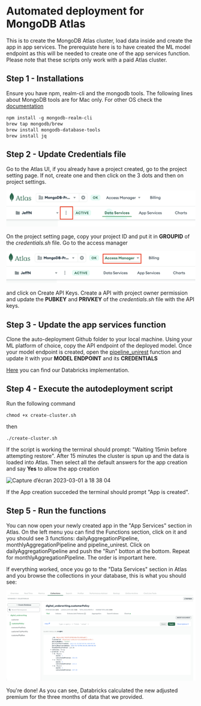 # Automated deployment for MongoDB Atlas

This is to create the MongoDB Atlas cluster, load data inside and create the app in app services.
The prerequiste here is to have created the ML model endpoint as this will be needed to create one of the app services function.
Please note that these scripts only work with a paid Atlas cluster.

## Step 1 - Installations

Ensure you have npm, realm-cli and the mongodb tools.
The following lines about MongoDB tools are for Mac only. For other OS check the [documentation](https://www.mongodb.com/docs/database-tools/installation/installation/) 

```
npm install -g mongodb-realm-cli
brew tap mongodb/brew
brew install mongodb-database-tools
brew install jq
```

## Step 2 - Update Credentials file

Go to the Atlas UI, if you already have a project created, go to the project setting page. If not, create one and then click on the 3 dots and then on project settings.

![image](images/prj.png)

On the project setting page, copy your project ID and put it in **GROUPID** of the *credentials.sh* file.
Go to the access manager

![image](images/access.png)

and click on Create API Keys. Create a API with project owner permission and update the **PUBKEY** and **PRIVKEY** of the *credentials.sh* file with the API keys.

## Step 3 - Update the app services function

Clone the auto-deployment Github folder to your local machine. Using your ML platform of choice, copy the API endpoint of the deployed model. Once your model endpoint is created, open the [pipeline_unirest](insuranceDemoApp/functions/pipeline_unirest.js) function and update it with your **MODEL ENDPOINT** and its **CREDENTIALS**

[Here](https://github.com/mongodb-industry-solutions/Digital-Underwriting-Usage-Based-Insurance/edit/main/src/DatabricksConfiguration.md) you can find our Databricks implementation.


## Step 4 - Execute the autodeployment script

Run the following command

```
chmod +x create-cluster.sh
```
then 

```
./create-cluster.sh
```
If the script is working the terminal should prompt: "Waiting 15min before attempting restore". After 15 minutes the cluster is spun up and the data is loaded into Atlas. 
Then select all the default answers for the app creation and say **Yes** to allow the app creation

<img width="335" alt="Capture d’écran 2023-03-01 à 18 38 04" src="https://user-images.githubusercontent.com/33204364/222218559-42530fb3-0f3f-42bd-85fd-585820ebc603.png">

If the App creation succeded the terminal should prompt "App is created".

## Step 5 - Run the functions

You can now open your newly created app in the "App Services" section in Atlas. On the left menu you can find the Functions section, click on it and you should see 3 functions: dailyAggregationPipeline, monthlyAggregationPipeline and pipeline_unirest. Click on dailyAggregationPipeline  and push the "Run" botton at the bottom. Repeat for monthlyAggregationPipeline. The order is important here.

If everything worked, once you go to the "Data Services" section in Atlas and you browse the collections in your database, this is what you should see:

![image](images/data.png)

You're done! As you can see, Databricks calculated the new adjusted premium for the three months of data that we provided.

